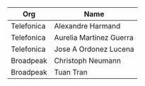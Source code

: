 | Org                    | Name                                                |
| -----------------------| ----------------------------------------------------|
| Telefonica | Alexandre Harmand |
| Telefonica | Aurelia Martinez Guerra |
| Telefonica | Jose A Ordonez Lucena |
| Broadpeak  | Christoph Neumann |
| Broadpeak  | Tuan Tran |
